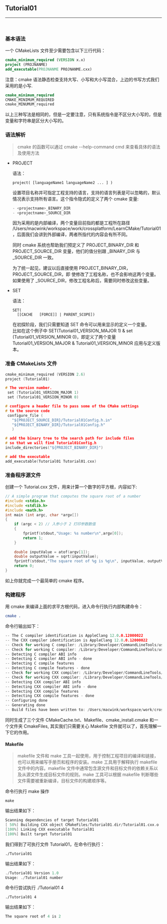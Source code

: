 ## Tutorial01
-------
<br>

### 基本语法

一个 CMakeLists 文件至少需要包含以下三行代码：

```cmake
cmake_minimum_required (VERSION x.x)
project (PROJNANME)
add_executable(PROJNANME PROJNANME.cxx)
```

注意：cmake 语法静态检查支持大写、小写和大小写混合，上边的书写方式我们采用的是小写.

```cmake
cmake_minimum_required
CMAKE_MINIMUM_REQUIRED
cmake_MINUMUM_required
```

以上三种写法是相同的，但是一定要注意，只有系统指令是不区分大小写的，但是变量和字符串是区分大小写的。

### 语法解析
> cmake 的函数可以通过 cmake --help-command cmd 来查看具体的语法及使用方法

- PROJECT

    语法：
    ```python3
    project( [languageName1 languageName2 ... ] )
    ```
    设置项目名称并可指定工程支持的语言，支持的语言列表是可以忽略的，默认情况表示支持所有语言。这个指令隐式的定义了两个 cmake 变量:

    ```c
    - <projectname>_BINARY_DIR
    - <projectname>_SOURCE_DIR
    ```

    因为采用的是内部编译，两个变量目前指的都是工程所在路径 /Users/macwink/workspace/work/crossplatform/LearnCMake/Tutorial01，后面我们会讲到外部编译，两者所指代的内容会有所不同。

    同时 cmake 系统也帮助我们预定义了 PROJECT_BINARY_DIR 和 PROJECT_SOURCE_DIR
    变量，他们的值分别跟 <projectname>_BINARY_DIR 与 <projectname>_SOURCE_DIR 一致。

    为了统一起见，建议以后直接使用 PROJECT_BINARY_DIR，PROJECT_SOURCE_DIR，即
    使修改了工程名称，也不会影响这两个变量。如果使用了
    <projectname>_SOURCE_DIR，修改工程名称后，需要同时修改这些变量。
    <br>
- SET

    语法：
    ```python3
    SET( 
      [[CACHE   [FORCE]] | PARENT_SCOPE])
    ```
    在初探阶段，我们只需要知道 SET 命令可以用来显示的定义一个变量。<br>
    比如在这个例子中 SET(Tutorial01_VERSION_MAJOR 1) &  set (Tutorial01_VERSION_MINOR 0)，即定义了两个变量 Tutorial01_VERSION_MAJOR & Tutorial01_VERSION_MINOR 应用与定义版本。

### 准备 CMakeLists 文件

```c++
cmake_minimum_required (VERSION 2.6)
project (Tutorial01)

# The version number.
 set (Tutorial01_VERSION_MAJOR 1)
 set (Tutorial01_VERSION_MINOR 0)

# configure a header file to pass some of the CMake settings
# to the source code
 configure_file (
   "${PROJECT_SOURCE_DIR}/Tutorial01Config.h.in"
   "${PROJECT_BINARY_DIR}/Tutorial01Config.h"
   )

# add the binary tree to the search path for include files
# so that we will find Tutorial01Config.h
include_directories("${PROJECT_BINARY_DIR}")

# add the executable
add_executable(Tutorial01 Tutorial01.cxx)
```

### 准备程序源文件

创建一个 Tutorial.cxx 文件，用来计算一个数字的平方根，内容如下:

```c++
// A simple program that computes the square root of a number
#include <stdio.h>
#include <stdlib.h>
#include <math.h>
int main (int argc, char *argv[])
{
    if (argc < 2) // 入参小于 2 打印参数数值
    {
        fprintf(stdout,"Usage: %s number\n",argv[0]);
        return 1;
    }
    
    double inputValue = atof(argv[1]);
    double outputValue = sqrt(inputValue);
    fprintf(stdout,"The square root of %g is %g\n", inputValue, outputValue);
    return 0;
}
```

如上你就完成一个最简单的 cmake 程序。

### 构建程序

用 cmake 来编译上面的求平方根代码，进入命令行执行内部构建命令：

```cmake
cmake .
```

命令行输出如下：

```c
-- The C compiler identification is AppleClang 12.0.0.12000022
-- The CXX compiler identification is AppleClang 12.0.0.12000022
-- Check for working C compiler: /Library/Developer/CommandLineTools/usr/bin/cc
-- Check for working C compiler: /Library/Developer/CommandLineTools/usr/bin/cc -- works
-- Detecting C compiler ABI info
-- Detecting C compiler ABI info - done
-- Detecting C compile features
-- Detecting C compile features - done
-- Check for working CXX compiler: /Library/Developer/CommandLineTools/usr/bin/c++
-- Check for working CXX compiler: /Library/Developer/CommandLineTools/usr/bin/c++ -- works
-- Detecting CXX compiler ABI info
-- Detecting CXX compiler ABI info - done
-- Detecting CXX compile features
-- Detecting CXX compile features - done
-- Configuring done
-- Generating done
-- Build files have been written to: /Users/macwink/workspace/work/crossplatform/LearnCMake/Tutorial01
```

同时生成了三个文件 CMakeCache.txt、Makefile、cmake_install.cmake 和一个文件夹 CmakeFiles, 其实我们只需要关心 Makefile 文件就可以了，首先理解一下它的作用。

#### Makefile
> makefile 文件和 make 工具一起使用，用于控制工程项目的编译和链接，也可以用来编写手册页和程序的安装。make 工具用于解释执行 makefile 文件中的内容。makefile 文件中通常包含源文件和目标文件的依赖关系以及从源文件生成目标文件的规则。make 工具可以根据 makefile 判断哪些文件需要被重新编译，目标文件的构建顺序等。

命令行执行 make 操作

```
make
```

输出结果如下：

```c
Scanning dependencies of target Tutorial01
[ 50%] Building CXX object CMakeFiles/Tutorial01.dir/Tutorial01.cxx.o
[100%] Linking CXX executable Tutorial01
[100%] Built target Tutorial01
```

我们得到了可执行文件 Tutorial01，在命令行执行：

```
./Tutorial01
```

输出结果如下：

```c
./Tutorial01 Version 1.0
Usage: ./Tutorial01 number
```

命令行尝试执行 ./Tutorial01 4

```
./Tutorial01 4
```

输出结果如下：

```c
The square root of 4 is 2
```



